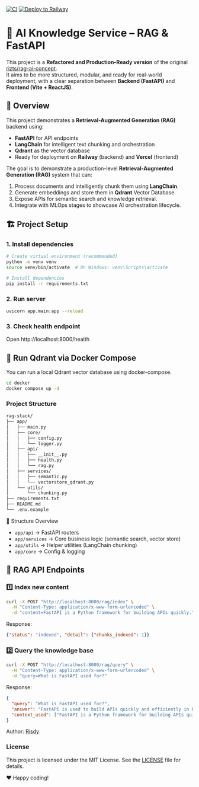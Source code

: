 [![CI](https://github.com/rizts/rag-stack/actions/workflows/ci.yml/badge.svg)](https://github.com/rizts/rag-stack/actions/workflows/ci.yml)
[![Deploy to Railway](https://github.com/rizts/rag-stack/actions/workflows/cd.yml/badge.svg)](https://github.com/rizts/rag-stack/actions/workflows/cd.yml)


# 🧠 AI Knowledge Service – RAG & FastAPI

This project is a **Refactored and Production-Ready version** of the original [rizts/rag-ai-concept](https://github.com/rizts/rag-ai-concept).  
It aims to be more structured, modular, and ready for real-world deployment, with a clear separation between **Backend (FastAPI)** and **Frontend (Vite + ReactJS)**.


## 🚀 Overview

This project demonstrates a **Retrieval-Augmented Generation (RAG)** backend using:
- **FastAPI** for API endpoints
- **LangChain** for intelligent text chunking and orchestration
- **Qdrant** as the vector database
- Ready for deployment on **Railway** (backend) and **Vercel** (frontend)

The goal is to demonstrate a production-level **Retrieval-Augmented Generation (RAG)** system that can:
1. Process documents and intelligently chunk them using **LangChain**.
2. Generate embeddings and store them in **Qdrant** Vector Database.
3. Expose APIs for semantic search and knowledge retrieval.
4. Integrate with MLOps stages to showcase AI orchestration lifecycle.

## 🏗️ Project Setup

### 1. Install dependencies
```bash
# Create virtual environment (recommended)
python -m venv venv
source venv/bin/activate  # On Windows: venv\Scripts\activate

# Install dependencies
pip install -r requirements.txt
```

### 2. Run server
```bash
uvicorn app.main:app --reload
```

### 3. Check health endpoint
Open http://localhost:8000/health


## 🐳 Run Qdrant via Docker Compose

You can run a local Qdrant vector database using docker-compose.

```bash
cd docker
docker compose up -d
```

### **Project Structure**
```bash
rag-stack/
├── app/
│   ├── main.py
│   ├── core/
│   │   ├── config.py
│   │   └── logger.py
│   ├── api/
│   │   ├── __init__.py
│   │   ├── health.py
│   │   └── rag.py
│   ├── services/
│   │   ├── semantic.py
│   │   └── vectorstore_qdrant.py
│   └── utils/
│       └── chunking.py
├── requirements.txt
├── README.md
└── .env.example
```

🧩 Structure Overview

- `app/api` → FastAPI routers
- `app/services` → Core business logic (semantic search, vector store)
- `app/utils` → Helper utilities (LangChain chunking)
- `app/core` → Config & logging


## 🧠 RAG API Endpoints

### 1️⃣ Index new content
```bash
curl -X POST "http://localhost:8000/rag/index" \
  -H "Content-Type: application/x-www-form-urlencoded" \
  -d "content=FastAPI is a Python framework for building APIs quickly."
```

Response:
```json
{"status": "indexed", "detail": {"chunks_indexed": 1}}
```

### 2️⃣ Query the knowledge base
```bash
curl -X POST "http://localhost:8000/rag/query" \
  -H "Content-Type: application/x-www-form-urlencoded" \
  -d "query=What is FastAPI used for?"
```

Response:
```json
{
  "query": "What is FastAPI used for?",
  "answer": "FastAPI is used to build APIs quickly and efficiently in Python.",
  "context_used": ["FastAPI is a Python framework for building APIs quickly."]
}
```

Author: [Risdy](https://linkedin.com/in/rizts)

### **License**

This project is licensed under the MIT License. See the [LICENSE](LICENSE) file for details.

❤️ Happy coding!